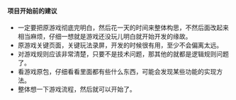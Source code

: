 #### 项目开始前的建议

- 一定要把原游戏彻底完明白，然后花一天的时间来整体构思，不然后面改起来相当麻烦，仔细一想就是游戏还没玩儿明白就开始开发的缘故。
- 原游戏关键页面，关键玩法录屏，开发的时候很有用，至少不会偏离太远。
- 对游戏规则应该非常清楚，只要不是技术问题，那其他的就都是逻辑规则问题了。
- 看游戏原包，仔细看看里面都有些什么东西，可能会发现某些功能的实现方法。
- 整体想一下游戏流程，然后就可以开始了。